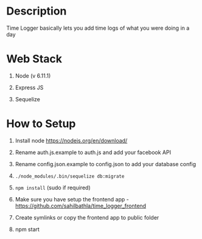 # Description

Time Logger basically lets you add time logs of what you were doing in a day

# Web Stack

1) Node (v 6.11.1)

2) Express JS

3) Sequelize


# How to Setup

1) Install node https://nodejs.org/en/download/

2) Rename auth.js.example to auth.js and add your facebook API

3) Rename config.json.example to config.json to add your database config

4) `./node_modules/.bin/sequelize db:migrate`

5) `npm install` (sudo if required)

6) Make sure you have setup the frontend app - https://github.com/sahilbathla/time_logger_frontend

7) Create symlinks or copy the frontend app to public folder

8) npm start
